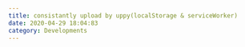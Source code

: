 ```yaml
---
title: consistantly upload by uppy(localStorage & serviceWorker)
date: 2020-04-29 18:04:83
category: Developments
---
```

